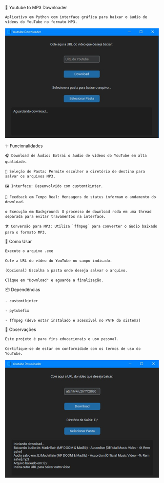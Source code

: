 🎵 Youtube to MP3 Downloader
    
    Aplicativo em Python com interface gráfica para baixar o áudio de vídeos do YouTube no formato MP3.

![Interface do App](assets/interface.jpg)

✨ Funcionalidades

    🎧 Download de Áudio: Extrai o áudio de vídeos do YouTube em alta qualidade.

    📁 Seleção de Pasta: Permite escolher o diretório de destino para salvar os arquivos MP3.

    🖼️ Interface: Desenvolvido com customtkinter.

    🔄 Feedback em Tempo Real: Mensagens de status informam o andamento do download.

    ⚙️ Execução em Background: O processo de download roda em uma thread separada para evitar travamentos na interface.

    🛠️ Conversão para MP3: Utiliza `ffmpeg` para converter o áudio baixado para o formato MP3.

🚀 Como Usar

    Execute o arquivo .exe

    Cole a URL do vídeo do YouTube no campo indicado.

    (Opcional) Escolha a pasta onde deseja salvar o arquivo.

    Clique em "Download" e aguarde a finalização.

📦 Dependências

    - customtkinter

    - pytubefix

    - ffmpeg (deve estar instalado e acessível no PATH do sistema)

📝 Observações

    Este projeto é para fins educacionais e uso pessoal.

    Certifique-se de estar em conformidade com os termos de uso do YouTube.

![Interface do App](assets/interfaceposdownload.jpg)
